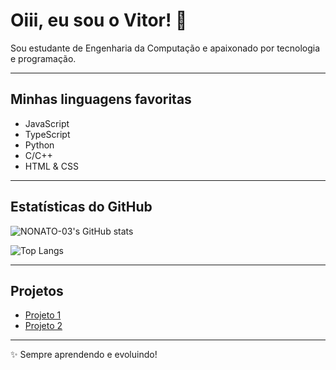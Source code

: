 # Oiii, eu sou o Vitor! 👋

Sou estudante de Engenharia da Computação e apaixonado por tecnologia e programação.  

---

## Minhas linguagens favoritas
- JavaScript
- TypeScript
- Python
- C/C++
- HTML & CSS

---

## Estatísticas do GitHub
![NONATO-03's GitHub stats](https://github-readme-stats.vercel.app/api?username=NONATO-03&show_icons=true&theme=radical)

![Top Langs](https://github-readme-stats.vercel.app/api/top-langs/?username=NONATO-03&layout=compact&theme=radical)

---

## Projetos
- [Projeto 1](link)
- [Projeto 2](link)

---

✨ Sempre aprendendo e evoluindo!
